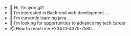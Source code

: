 - 👋 Hi, I’m lyon gift
- 👀 I’m interested in Back-end web development ...
- 🌱 I’m currently learning java ...
- 💞️ I’m looking for opportunities to advance my tech career
- 📫 How to reach me +23470-4370-7580...

<!---
Iamlyongift/Iamlyongift is a ✨ special ✨ repository because its `README.md` (this file) appears on your GitHub profile.
You can click the Preview link to take a look at your changes.
--->
